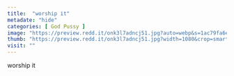 ```yaml
---
title:  "worship it"
metadate: "hide"
categories: [ God Pussy ]
image: "https://preview.redd.it/onk3l7adncj51.jpg?auto=webp&s=1ac79fa6ea5c62610ccc9a0f8465801337aa14a6"
thumb: "https://preview.redd.it/onk3l7adncj51.jpg?width=1080&crop=smart&auto=webp&s=2567333d1df559ba1d72db613f3c711600fcd230"
visit: ""
---
```

worship it
